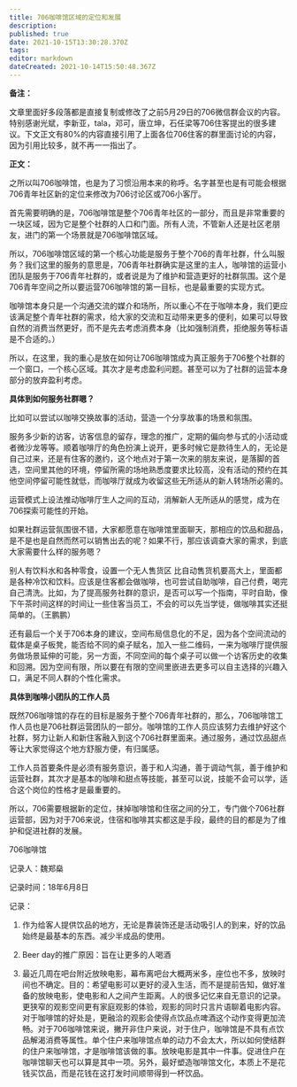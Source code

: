 ```yaml
---
title: 706咖啡馆区域的定位和发展
description: 
published: true
date: 2021-10-15T13:30:28.370Z
tags: 
editor: markdown
dateCreated: 2021-10-14T15:50:48.367Z
---
```


**备注：**



文章里面好多段落都是直接复制或修改了之前5月29日的706微信群会议的内容。特别感谢光斌，李新亚，tala，邓可，唐立坤，石任梁等706住客提出的很多建议。下文正文有80%的内容直接引用了上面各位706住客的群里面讨论的内容，因为引用比较多，就不再一一指出了。



**正文：**



之所以叫706咖啡馆，也是为了习惯沿用本来的称呼。名字甚至也是有可能会根据706青年社区新的定位来修改为706讨论区或706小客厅。



首先需要明确的是，706咖啡馆是整个706青年社区的一部分，而且是非常重要的一块区域，因为它是整个社群的人口和门面。所有人流，不管新人还是社区老朋友，进门的第一个场景就是706咖啡馆区域。



所以，706咖啡馆区域的第一个核心功能是服务于整个706的青年社群，什么叫服务？我们这里的服务的意思是，706青年社群确实是这里的主人，咖啡馆的运营小团队是服务于706青年社群的，或者说是为了维护和营造更好的社群氛围。这个是706青年空间之所以要运营706咖啡馆的第一目标，也是最重要的实现方式。



咖啡馆本身只是一个沟通交流的媒介和场所，所以重心不在于咖啡本身，我们更应该满足整个青年社群的需求，给大家的交流和互动带来更多的便利，如果可以导致自然的消费当然更好，而不是先去考虑消费本身（比如强制消费，拒绝服务等标语是不合适的。）



所以，在这里，我的重心是放在如何让706咖啡馆成为真正服务于706整个社群的一个窗口，一个核心区域。其次才是考虑盈利问题。甚至可以为了社群的运营本身部分的放弃盈利考虑。



**具体到如何服务社群嗯？**



比如可以尝试以咖啡交换故事的活动，营造一个分享故事的场景和氛围。



 



服务多少新的访客，访客信息的留存，理念的推广，定期的偏向参与式的小活动或者微沙龙等等。顺着咖啡厅的角色扮演上说开，更多时候它是款待生人的，无论是自己过来，还是有住客的邀约，这个地点对于第一次来的朋友来说，是落脚的首选，空间里其他的环境，停留所需的场地熟悉度要求比较高，没有活动的预约在其他空间停留可能性就低，而咖啡厅就成为收留这些无所适从的新人转场所必需的。



运营模式上设法推动咖啡厅生人之间的互动，消解新人无所适从的感觉，成为在706探索可能性的开始。



如果社群运营氛围很不错，大家都愿意在咖啡馆里面聊天，那相应的饮品和甜品，是不是也是自然而然可以销售出去的呢？如果不行，那应该调查大家的需求，到底大家需要什么样的服务嗯？



别人有饮料水和各种零食，设置一个无人售货区 比自动售货机要高大上，里面都是各种冷饮和饮料。应该是住客都会做咖啡，也可尝试自助咖啡，自己付费，喝完自己清洗。比如，为了提高服务社群的意识，是否可以写一个指南，平时自助，像下午茶时间这样的时间让一些住客当员工，不会的可以先当学徒，做咖啡其实还挺简单的。（王鹏鹏）



还有最后一个关于706本身的建议，空间布局信息化的不足，因为各个空间流动的载体是桌子板凳，能否给不同的桌子赋名，加入一些二维码，一来为咖啡厅提供服务做场景延伸的可能，另一方面，不同空间的每个桌子可以做一个访客历史的收集和回溯。因为空间有限，所以要在有限的空间里嵌进去更多可以自主选择的兴趣入口，满足不同人群的个性化需求。





**具体到咖啡小团队的工作人员**



既然706咖啡馆的存在的目标是服务于整个706青年社群的，那么，706咖啡馆工作人员也是706社群运营团队的一部分。咖啡馆的工作人员应该努力去维护好这个社群，努力让新人和新住客融入到这个706社群里面来。通过服务，通过饮品甜点等让大家觉得这个地方舒服方便，有归属感。



工作人员首要条件是必须有服务意识，善于和人沟通，善于调动气氛，善于维护和运营社群，其次才是基本的咖啡和甜点等技能，甚至可以说，技能不会可以学，适合这个岗位的性格才是最重要的。



所以，706需要根据新的定位，抹掉咖啡馆和住宿之间的分工，专门做个706社群运营部，因为对于706来说，住宿和咖啡其实都这是手段，最终的目的都是为了维护和促进社群的发展。





706咖啡馆

记录人：魏郑燊

记录时间：18年6月8日



记录：



1. 作为给客人提供饮品的地方，无论是靠装饰还是活动吸引人的到来，好的饮品始终是最基本的东西。减少半成品的使用。



2. Beer day的推广原因：旨在让更多的人喝酒



3. 最近几周在吧台附近放映电影，幕布离吧台大概两米多，座位也不多，放映时间也不确定。目的：希望电影可以更好的浸入生活，而不是提前告知，做好准备的放映电影，使电影和人之间产生距离。人的很多记忆来自无意识的记录。更狭窄的观影空间更有家庭观影的体验，观影的同时只言片语聊着电影内容。对于咖啡馆的好处是，更融洽的观影会使得点饮品点啤酒这个动作变得更加流畅。对于706咖啡馆来说，撇开非住户来说，对于住户，咖啡馆是不具有点饮品解渴消费等属性。单个住户来咖啡馆点单的动力不会太大，所以如何使结群的住户来咖啡馆，才是咖啡馆该做的事。放映电影是其中一件事。促进住户在咖啡馆聊天也可以算是其中一项。另外，最好塑造咖啡馆文化，本质上不是花钱买饮品，而是花钱在这打发时间顺带得到一杯饮品。



 



 

